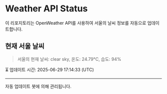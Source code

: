 
# Weather API Status

이 리포지토리는 OpenWeather API를 사용하여 서울의 날씨 정보를 자동으로 업데이트합니다.

## 현재 서울 날씨
> 서울의 현재 날씨: clear sky, 온도: 24.79°C, 습도: 94%

⏳ 업데이트 시간: 2025-06-29 17:14:33 (UTC)

---
자동 업데이트 봇에 의해 관리됩니다.
